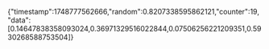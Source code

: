 {"timestamp":1748777562666,"random":0.8207338595862121,"counter":19,"data":[0.14647838358093024,0.36971329516022844,0.07506256221209351,0.5930268588753504]}
